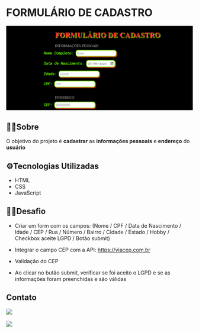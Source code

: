 # FORMULÁRIO DE CADASTRO

<img src="./src/formulario.png">


## 🕵️‍♀️Sobre 
O objetivo do projeto é **cadastrar** as **informações pessoais** e **endereço** do **usuário**



## ⚙️Tecnologias Utilizadas

- HTML
- CSS
- JavaScript


## 👨‍💻Desafio

- Criar um form com os campos: (Nome / CPF / Data de Nascimento / Idade / CEP / Rua / Número / Bairro / Cidade / Estado / Hobby / Checkbox aceite LGPD / Botão submit)

- Integrar o campo CEP com a API: https://viacep.com.br

- Validação do CEP

- Ao clicar no butão submit, verificar se foi aceito o LGPD e se as informações foram preenchidas e são válidas


## Contato
<a href="https://www.linkedin.com/in/marcos-vinicius-a27a12209/" target="_blank"><img src="https://img.shields.io/badge/-LinkedIn-%230077B5?style=for-the-badge&logo=linkedin&logoColor=white" target="_blank"></a>

<a href = "https://viniciusfer263@gmail.com"><img src="https://img.shields.io/badge/-Gmail-%23333?style=for-the-badge&logo=gmail&logoColor=white" target="_blank"></a>
</div>